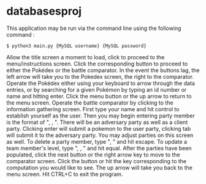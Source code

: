 # databasesproj

This application may be run via the command line using the following command : 

    $ python3 main.py {MySQL username} {MySQL password}

Allow the title screen a moment to load, click to proceed to the menu/instructions screen. 
Click the corresponding button to proceed to either the Pokédex or the battle comparator. 
In the event the buttons lag, the left arrow will take you to the Pokedex screen, the right to the comparator. 
Operate the Pokédex either using your keyboard to arrow through the data entries, or by searching 
for a given Pokémon by typing an id number or name and hitting enter. Click the menu button or the up 
arrow to return to the menu screen. 
Operate the battle comparator by clicking to the information gathering screen. First type your name and hit control to 
establish yourself as the user. Then you may begin entering party member is the format of "<name or id>, <item>, <level>".
There will be an adversary party as well as a client party. Clicking enter will submit a pokemon to the user party, 
clicking tab will submit it to the adversary party. You may adjust parties on this screen as well. 
To delete a party member, type "<team id>, <pokemon id>" and hit escape. 
To update a team member's level, type "<team id>, <pokemon id>, <new value>" and hit equal. 
After the parties have been populated, click the next button or the right arrow key to move to the comparator screen. 
Click the button or hit the key corresponding to the computation you would like to see. 
The up arrow will take you back to the menu screen. 
Hit CTRL+C to exit the program. 